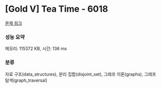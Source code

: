 # [Gold V] Tea Time - 6018 

[문제 링크](https://www.acmicpc.net/problem/6018) 

### 성능 요약

메모리: 115372 KB, 시간: 136 ms

### 분류

자료 구조(data_structures), 분리 집합(disjoint_set), 그래프 이론(graphs), 그래프 탐색(graph_traversal)

